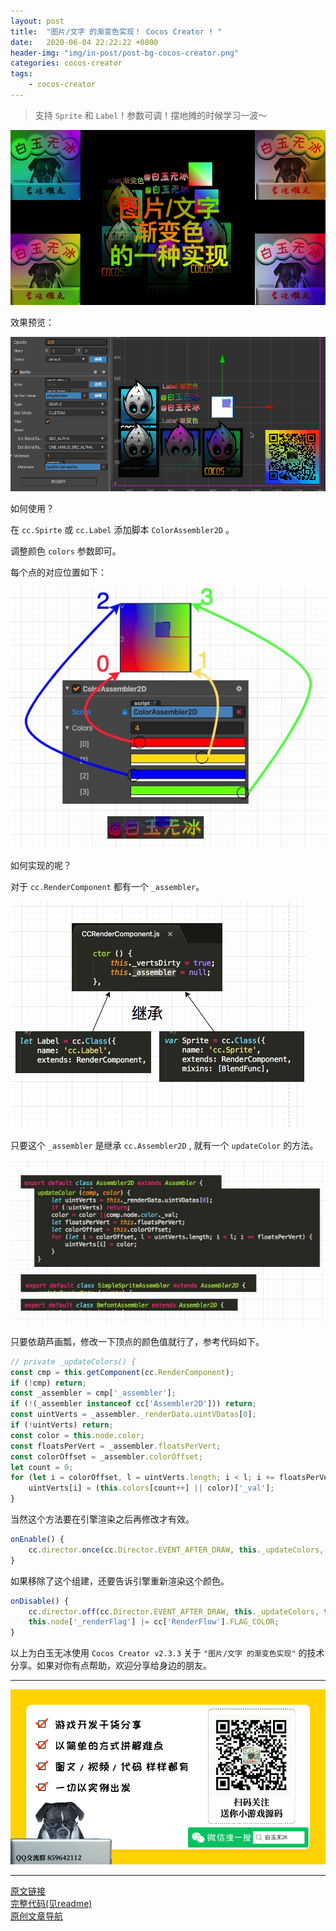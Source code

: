 ```yaml
---
layout: post
title:  "图片/文字 的渐变色实现！ Cocos Creator ! "
date:   2020-06-04 22:22:22 +0800
header-img: "img/in-post/post-bg-cocos-creator.png"
categories: cocos-creator
tags:
    - cocos-creator
---
```


> 支持 `Sprite` 和 `Label`！参数可调！摆地摊的时候学习一波～     

![](/img/in-post/202006/04-01.jpg)   

效果预览：  

![](/img/in-post/202006/04-02.gif)   

如何使用？

在 `cc.Spirte` 或 `cc.Label` 添加脚本 `ColorAssembler2D` 。  

调整颜色 `colors` 参数即可。  

每个点的对应位置如下：     

![](/img/in-post/202006/04-03.jpg)   

如何实现的呢？   

对于 `cc.RenderComponent` 都有一个 `_assembler`。   

![](/img/in-post/202006/04-04.jpg)     

只要这个 `_assembler` 是继承 `cc.Assembler2D` , 就有一个 `updateColor` 的方法。  

![](/img/in-post/202006/04-05.jpg)     

只要依葫芦画瓢，修改一下顶点的颜色值就行了，参考代码如下。  

```ts
// private _updateColors() {
const cmp = this.getComponent(cc.RenderComponent);
if (!cmp) return;
const _assembler = cmp['_assembler'];
if (!(_assembler instanceof cc['Assembler2D'])) return;
const uintVerts = _assembler._renderData.uintVDatas[0];
if (!uintVerts) return;
const color = this.node.color;
const floatsPerVert = _assembler.floatsPerVert;
const colorOffset = _assembler.colorOffset;
let count = 0;
for (let i = colorOffset, l = uintVerts.length; i < l; i += floatsPerVert) {
    uintVerts[i] = (this.colors[count++] || color)['_val'];
}
```

当然这个方法要在引擎渲染之后再修改才有效。  

```ts
onEnable() {
    cc.director.once(cc.Director.EVENT_AFTER_DRAW, this._updateColors, this);
}
```

如果移除了这个组建，还要告诉引擎重新渲染这个颜色。  

```ts
onDisable() {
    cc.director.off(cc.Director.EVENT_AFTER_DRAW, this._updateColors, this);
    this.node['_renderFlag'] |= cc['RenderFlow'].FLAG_COLOR;
}
```

以上为白玉无冰使用 `Cocos Creator v2.3.3` 关于 `"图片/文字 的渐变色实现"` 的技术分享。如果对你有点帮助，欢迎分享给身边的朋友。   


---

![](/img/in-post/bottom.png)  

---

[原文链接](https://mp.weixin.qq.com/s/8pMNeD78fBvF480xiGJCVQ)   
[完整代码(见readme)](https://github.com/baiyuwubing/cocos-creator-examples)   
[原创文章导航](https://mp.weixin.qq.com/s/Ht0kIbaeBEds_wUeUlu8JQ)   